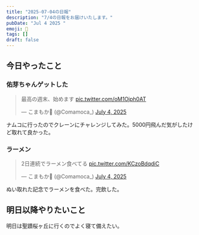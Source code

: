 ```yaml
---
title: "2025-07-04の日報"
description: "7/4の日報をお届けいたします。"
pubDate: "Jul 4 2025 "
emoji: 🦊
tags: []
draft: false
---
```


## 今日やったこと

### 佑芽ちゃんゲットした

<blockquote class="twitter-tweet"><p lang="ja" dir="ltr">最高の週末、始めます <a href="https://t.co/oM1Ojph0AT">pic.twitter.com/oM1Ojph0AT</a></p>&mdash; こまもか🦊 (@Comamoca_) <a href="https://twitter.com/Comamoca_/status/1941095153932149001?ref_src=twsrc%5Etfw">July 4, 2025</a></blockquote> <script async src="https://platform.twitter.com/widgets.js" charset="utf-8"></script>

ナムコに行ったのでクレーンにチャレンジしてみた。5000円飛んだ気がしたけど取れて良かった。

### ラーメン

<blockquote class="twitter-tweet"><p lang="ja" dir="ltr">2日連続でラーメン食べてる <a href="https://t.co/KCzoBdqdiC">pic.twitter.com/KCzoBdqdiC</a></p>&mdash; こまもか🦊 (@Comamoca_) <a href="https://twitter.com/Comamoca_/status/1941138843354513806?ref_src=twsrc%5Etfw">July 4, 2025</a></blockquote> <script async src="https://platform.twitter.com/widgets.js" charset="utf-8"></script>

ぬい取れた記念でラーメンを食べた。完飲した。

## 明日以降やりたいこと

明日は聖蹟桜ヶ丘に行くのでよく寝て備えたい。
